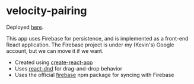 # velocity-pairing

Deployed [here](https://tachi-pairing.firebaseapp.com).

This app uses Firebase for persistence, and is implemented as a front-end React application. The Firebase project is under my (Kevin's) Google account, but we can move it if we want.

- Created using [create-react-app](https://github.com/facebookincubator/create-react-app)
- Uses [react-dnd](http://react-dnd.github.io/react-dnd/) for drag-and-drop behavior
- Uses the official [firebase](https://www.npmjs.com/package/firebase) npm package for syncing with Firebase
